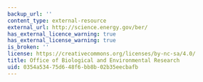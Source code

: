 ```yaml
---
backup_url: ''
content_type: external-resource
external_url: http://science.energy.gov/ber/
has_external_licence_warning: true
has_external_license_warning: true
is_broken: ''
license: https://creativecommons.org/licenses/by-nc-sa/4.0/
title: Office of Biological and Environmental Research
uid: 0354a534-75d6-48f6-bb8b-02b35eecbafb
---
```

